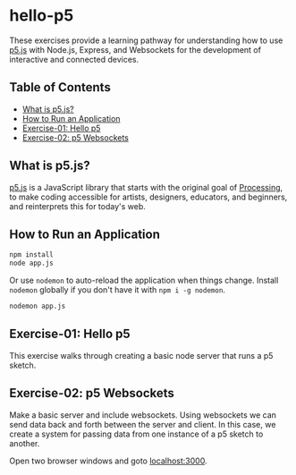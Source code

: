 # hello-p5

These exercises provide a learning pathway for understanding how to use [p5.js](https://p5js.org) with Node.js, Express, and Websockets for the development of interactive and connected devices.

## Table of Contents

* [What is p5.js?](#what-is-p5js)
* [How to Run an Application](#how-to-run-an-application)
* [Exercise-01: Hello p5](#exercise-01-hello-p5)
* [Exercise-02: p5 Websockets](#exercise-02-p5-websockets)

## What is p5.js?

[p5.js](https://p5js.org/) is a JavaScript library that starts with the original goal of [Processing](https://processing.org/), to make coding accessible for artists, designers, educators, and beginners, and reinterprets this for today's web.

## How to Run an Application

```bash
npm install
node app.js
```
Or use `nodemon` to auto-reload the application when things change. Install `nodemon` globally if you don't have it with `npm i -g nodemon`.

```bash
nodemon app.js
```

## Exercise-01: Hello p5

This exercise walks through creating a basic node server that runs a p5 sketch.


## Exercise-02: p5 Websockets

Make a basic server and include websockets. Using websockets we can send data back and forth between the server and client. In this case, we create a system for passing data from one instance of a p5 sketch to another.

Open two browser windows and goto [localhost:3000](http://localhost:3000/).



